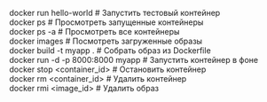 docker run hello-world # Запустить тестовый контейнер  
docker ps # Просмотреть запущенные контейнеры  
docker ps -a # Просмотреть все контейнеры  
docker images # Посмотреть загруженные образы  
docker build -t myapp . # Собрать образ из Dockerfile  
docker run -d -p 8000:8000 myapp # Запустить контейнер в фоне  
docker stop <container_id> # Остановить контейнер  
docker rm <container_id> # Удалить контейнер  
docker rmi <image_id> # Удалить образ
